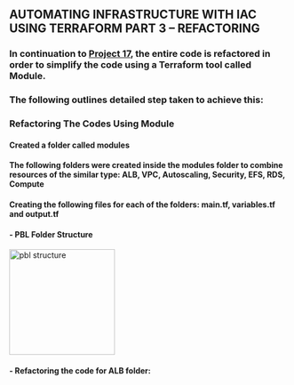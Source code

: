 ## AUTOMATING INFRASTRUCTURE WITH IAC USING TERRAFORM PART 3 – REFACTORING
### In continuation to [Project 17](https://github.com/fola2022/dareyio-pbl/blob/main/Project-17.md), the entire code is refactored in order to simplify the code using a Terraform tool called Module.
### The following outlines detailed step taken to achieve this:


### Refactoring The Codes Using Module
#### Created a folder called modules
#### The following folders were created inside the modules folder to combine resources of the similar type: ALB, VPC, Autoscaling, Security, EFS, RDS, Compute
#### Creating the following files for each of the folders: main.tf, variables.tf and output.tf
#### - PBL Folder Structure
<img width="190" alt="pbl structure" src="https://user-images.githubusercontent.com/112771723/204024767-a98ee41c-62bb-4fd6-a7ba-3026b59eece1.png">

#### - Refactoring the code for ALB folder:
